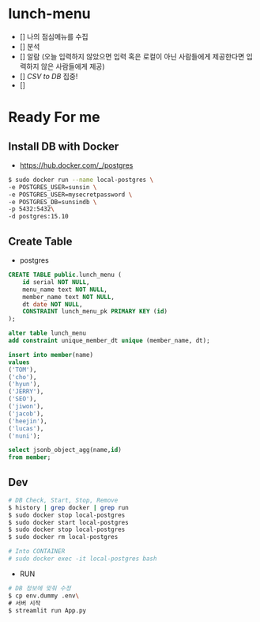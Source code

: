 # lunch-menu
- [] 나의 점심메뉴를 수집
- [] 분석
- [] 알람 (오늘 입력하지 않았으면 입력 혹은 로컬이 아닌 사람들에게 제공한다면 입력하지 않은 사람들에게 제공)
- [] *CSV to DB* 집중!
- [] 
# Ready For me

## Install DB with Docker
- https://hub.docker.com/_/postgres
``` bash
$ sudo docker run --name local-postgres \
-e POSTGRES_USER=sunsin \
-e POSTGRES_USER=mysecretpassword \
-e POSTGRES_DB=sunsindb \
-p 5432:5432\
-d postgres:15.10
```
## Create Table
- postgres

```sql
CREATE TABLE public.lunch_menu (
	id serial NOT NULL,
	menu_name text NOT NULL,
	member_name text NOT NULL,
	dt date NOT NULL,
	CONSTRAINT lunch_menu_pk PRIMARY KEY (id)
);

alter table lunch_menu
add constraint unique_member_dt unique (member_name, dt);

insert into member(name)
values
('TOM'),
('cho'),
('hyun'),
('JERRY'),
('SEO'),
('jiwon'),
('jacob'),
('heejin'),
('lucas'),
('nuni');

select jsonb_object_agg(name,id)
from member;
```

## Dev
```bash
# DB Check, Start, Stop, Remove
$ history | grep docker | grep run
$ sudo docker stop local-postgres
$ sudo docker start local-postgres
$ sudo docker stop local-postgres
$ sudo docker rm local-postgres

# Into CONTAINER
# sudo docker exec -it local-postgres bash
```

- RUN
```bash
# DB 정보에 맞춰 수정 
$ cp env.dummy .env\
# 서버 시작
$ streamlit run App.py

